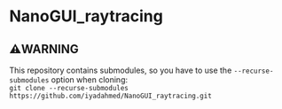 # NanoGUI_raytracing

## ⚠️WARNING  
This repository contains submodules, so you have to use the `--recurse-submodules` option when cloning:  
`git clone --recurse-submodules https://github.com/iyadahmed/NanoGUI_raytracing.git`
